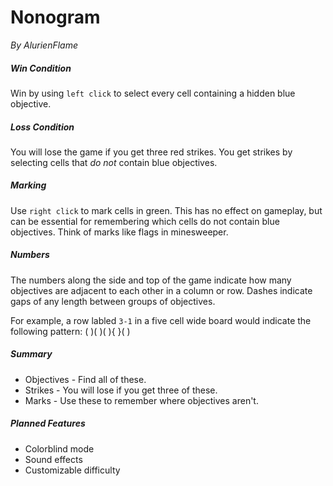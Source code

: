 # Nonogram

*By AlurienFlame*

##### Win Condition

Win by using `left click` to select every cell containing a hidden blue objective.

##### Loss Condition

You will lose the game if you get three red strikes. You get strikes by selecting cells that _do not_ contain blue objectives.

##### Marking

Use `right click` to mark cells in green. This has no effect on gameplay, but can be essential for remembering which cells do not contain blue objectives. Think of marks like flags in minesweeper.

##### Numbers

The numbers along the side and top of the game indicate how many objectives are adjacent to each other in a column or row. Dashes indicate gaps of any length between groups of objectives.

For example, a row labled `3-1` in a five cell wide board would indicate the following pattern:
( )( )( ){ }( )

##### Summary
* Objectives - Find all of these.
* Strikes - You will lose if you get three of these.
* Marks - Use these to remember where objectives aren't.

##### Planned Features

* Colorblind mode
* Sound effects
* Customizable difficulty